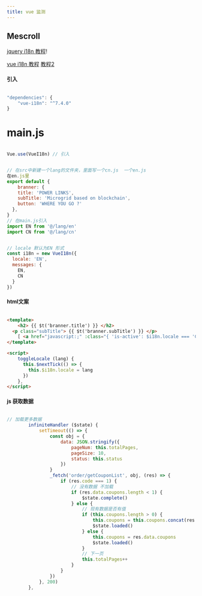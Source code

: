 ```yaml
---
title: vue 监测
---
```


## Mescroll

[jquery i18n   教程](https://www.cnblogs.com/BlueKevin/p/5502735.html)!


[vue i18n      教程](http://blog.csdn.net/lyqhn2012/article/details/73480256)
[教程2](https://www.cnblogs.com/rogerwu/p/7744476.html)


#### 引入

``` js

"dependencies": {
    "vue-i18n": "^7.4.0"
}


```

# main.js

```js

Vue.use(VueI18n) // 引入


// 在src中新建一个lang的文件夹，里面写一个cn.js  一个en.js
在en.js里
export default {
	branner: {
    title: 'POWER LINKS',
    subTitle: 'Microgrid based on blockchain',
    button: 'WHERE YOU GO ?'
  },
}
// 在main.js引入
import EN from '@/lang/en'
import CN from '@/lang/cn'


// locale 默认为EN 形式
const i18n = new VueI18n({
  locale: 'EN',
  messages: {
    EN,
    CN
  }
})

```

#### html文案

``` html

<template>
	<h2> {{ $t('branner.title') }} </h2>
  <p class="subTitle"> {{ $t('branner.subTitle') }} </p>
	[ <a href="javascript:;" :class="{ 'is-active': $i18n.locale === 'CN' }" @click="toggleLocale('CN')">中</a> / <a href="javascript:;" :class="{ 'is-active': $i18n.locale === 'EN' }" @click="toggleLocale('EN')">EN</a> ]
</template>

<script>
	toggleLocale (lang) {
      this.$nextTick(() => {
        this.$i18n.locale = lang
      })
    },
</script>

```


#### js 获取数据

``` js

// 加载更多数据
		infiniteHandler ($state) {
			setTimeout(() => {
				const obj = {
					data: JSON.stringify({
						pageNum: this.totalPages,
						pageSize: 10,
						status: this.status
					})
				}
				_fetch('order/getCouponList', obj, (res) => {
					if (res.code === 1) {
						// 没有数据 不加载
						if (res.data.coupons.length < 1) {
							$state.complete()
						} else {
							// 现有数据是否有值
							if (this.coupons.length > 0) {
								this.coupons = this.coupons.concat(res.data.coupons)
								$state.loaded()
							} else {
								this.coupons = res.data.coupons
								$state.loaded()
							}
							// 下一页
							this.totalPages++
						}
					}
				})
			}, 200)
		},

```
